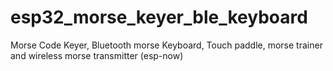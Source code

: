 # esp32_morse_keyer_ble_keyboard
Morse Code Keyer, Bluetooth morse Keyboard, Touch paddle, morse trainer and wireless morse transmitter (esp-now)



